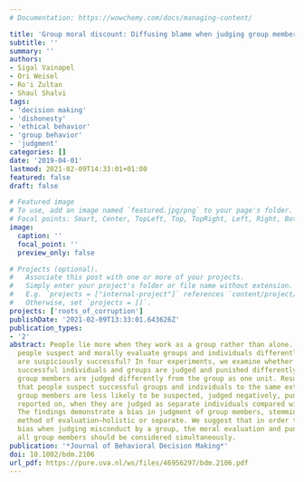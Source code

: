 ```yaml
---
# Documentation: https://wowchemy.com/docs/managing-content/

title: 'Group moral discount: Diffusing blame when judging group members'
subtitle: ''
summary: ''
authors:
- Sigal Vainapel
- Ori Weisel
- Ro'i Zultan
- Shaul Shalvi
tags:
- 'decision making'
- 'dishonesty'
- 'ethical behavior'
- 'group behavior'
- 'judgment'
categories: []
date: '2019-04-01'
lastmod: 2021-02-09T14:33:01+01:00
featured: false
draft: false

# Featured image
# To use, add an image named `featured.jpg/png` to your page's folder.
# Focal points: Smart, Center, TopLeft, Top, TopRight, Left, Right, BottomLeft, Bottom, BottomRight.
image:
  caption: ''
  focal_point: ''
  preview_only: false

# Projects (optional).
#   Associate this post with one or more of your projects.
#   Simply enter your project's folder or file name without extension.
#   E.g. `projects = ["internal-project"]` references `content/project/deep-learning/index.md`.
#   Otherwise, set `projects = []`.
projects: ['roots_of_corruption']
publishDate: '2021-02-09T13:33:01.643626Z'
publication_types:
- '2'
abstract: People lie more when they work as a group rather than alone. However, do
  people suspect and morally evaluate groups and individuals differently when they
  are suspiciously successful? In four experiments, we examine whether (a) suspiciously
  successful individuals and groups are judged and punished differently and (b) individual
  group members are judged differently from the group as one unit. Results suggest
  that people suspect successful groups and individuals to the same extent. However,
  group members are less likely to be suspected, judged negatively, punished, and
  reported on, when they are judged as separate individuals compared with as a group.
  The findings demonstrate a bias in judgment of group members, stemming from the
  method of evaluation—holistic or separate. We suggest that in order to minimize
  bias when judging misconduct by a group, the moral evaluation and punishment of
  all group members should be considered simultaneously.
publication: '*Journal of Behavioral Decision Making*'
doi: 10.1002/bdm.2106
url_pdf: https://pure.uva.nl/ws/files/46956297/bdm.2106.pdf
---
```

